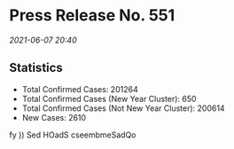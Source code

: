 
# Press Release No. 551
*2021-06-07 20:40*
## Statistics
* Total Confirmed Cases: 201264
* Total Confirmed Cases (New Year Cluster): 650
* Total Confirmed Cases (Not New Year Cluster): 200614
* New Cases: 2610


fy  )) Sed HOadS cseembmeSadQo
        
